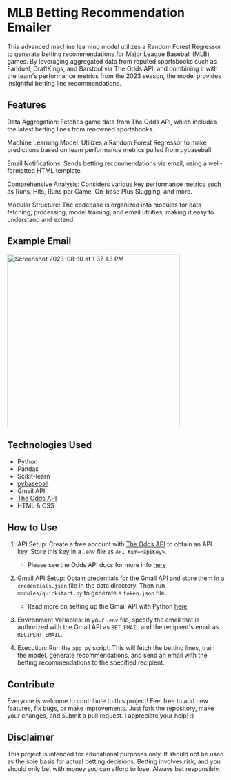 # MLB Betting Recommendation Emailer

This advanced machine learning model utilizes a Random Forest Regressor to generate betting recommendations for Major League Baseball (MLB) games. 
By leveraging aggregated data from reputed sportsbooks such as Fanduel, DraftKings, and Barstool via The Odds API, and combining it with the team's performance metrics from the 2023 season, 
the model provides insightful betting line recommendations.

## Features

Data Aggregation: Fetches game data from The Odds API, which includes the latest betting lines from renowned sportsbooks.

Machine Learning Model: Utilizes a Random Forest Regressor to make predictions based on team performance metrics pulled from pybaseball.

Email Notifications: Sends betting recommendations via email, using a well-formatted HTML template.

Comprehensive Analysis: Considers various key performance metrics such as Runs, Hits, Runs per Game, On-base Plus Slugging, and more.

Modular Structure: The codebase is organized into modules for data fetching, processing, model training, and email utilities, making it easy to understand and extend.

## Example Email

<img width="400" alt="Screenshot 2023-08-10 at 1 37 43 PM" src="https://github.com/callmevojtko/Recommended-Bets-By-Email-MLB/assets/43586291/69296959-8a0d-48f1-bd56-8f04f6f77580">


## Technologies Used
- Python
- Pandas
- Scikit-learn
- [pybaseball](https://github.com/jldbc/pybaseball)
- Gmail API
- [The Odds API](https://the-odds-api.com/) 
- HTML & CSS

## How to Use
1. API Setup: Create a free account with [The Odds API](https://the-odds-api.com/) to obtain an API key. Store this key in a `.env` file as `API_KEY=<apiKey>`.
   - Please see the Odds API docs for more info [here](https://the-odds-api.com/liveapi/guides/v4/)

2. Gmail API Setup: Obtain credentials for the Gmail API and store them in a `credentials.json` file in the data directory. Then run `modules/quickstart.py` to generate a `token.json` file.
   - Read more on setting up the Gmail API with Python [here](https://developers.google.com/gmail/api/quickstart/python)

3. Environment Variables: In your `.env` file, specify the email that is authorized with the Gmail API as `BET_EMAIL` and the recipient's email as `RECIPENT_EMAIL`.

4. Execution: Run the `app.py` script. This will fetch the betting lines, train the model, generate recommendations, and send an email with the betting recommendations to the specified recipient.

## Contribute
Everyone is welcome to contribute to this project! Feel free to add new features, fix bugs, or make improvements. Just fork the repository, make your changes, and submit a pull request. I appreciate your help! :)

## Disclaimer
This project is intended for educational purposes only. It should not be used as the sole basis for actual betting decisions. Betting involves risk, and you should only bet with money you can afford to lose. Always bet responsibly.
